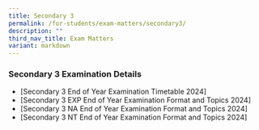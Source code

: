 ```yaml
---
title: Secondary 3
permalink: /for-students/exam-matters/secondary3/
description: ""
third_nav_title: Exam Matters
variant: markdown
---
```

### Secondary 3 Examination Details

* [Secondary 3 End of Year Examination Timetable 2024]
* [Secondary 3 EXP End of Year Examination Format and Topics 2024]
* [Secondary 3 NA End of Year Examination Format and Topics 2024]
* [Secondary 3 NT End of Year Examination Format and Topics 2024]